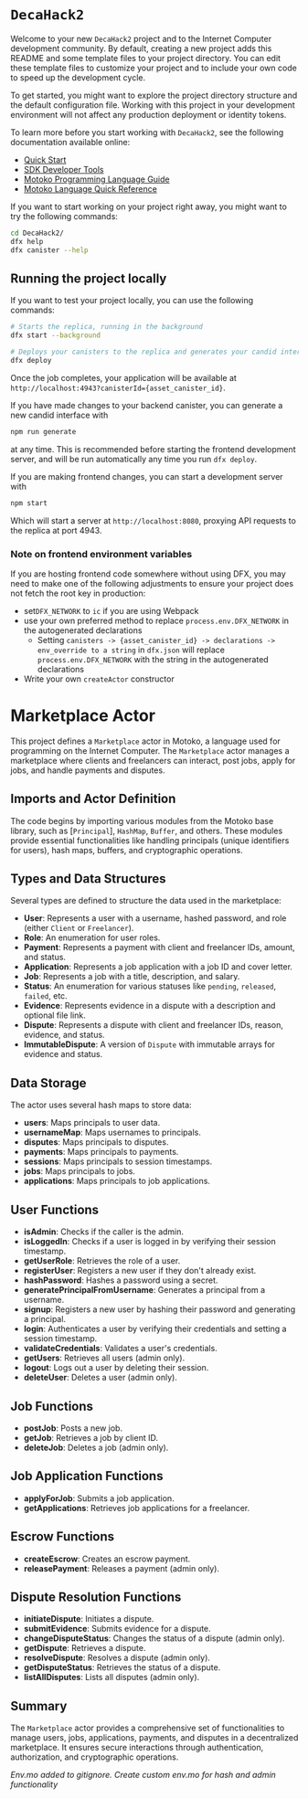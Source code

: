 # `DecaHack2`

Welcome to your new `DecaHack2` project and to the Internet Computer development community. By default, creating a new project adds this README and some template files to your project directory. You can edit these template files to customize your project and to include your own code to speed up the development cycle.

To get started, you might want to explore the project directory structure and the default configuration file. Working with this project in your development environment will not affect any production deployment or identity tokens.

To learn more before you start working with `DecaHack2`, see the following documentation available online:

- [Quick Start](https://internetcomputer.org/docs/current/developer-docs/setup/deploy-locally)
- [SDK Developer Tools](https://internetcomputer.org/docs/current/developer-docs/setup/install)
- [Motoko Programming Language Guide](https://internetcomputer.org/docs/current/motoko/main/motoko)
- [Motoko Language Quick Reference](https://internetcomputer.org/docs/current/motoko/main/language-manual)

If you want to start working on your project right away, you might want to try the following commands:

```bash
cd DecaHack2/
dfx help
dfx canister --help
```

## Running the project locally

If you want to test your project locally, you can use the following commands:

```bash
# Starts the replica, running in the background
dfx start --background

# Deploys your canisters to the replica and generates your candid interface
dfx deploy
```

Once the job completes, your application will be available at `http://localhost:4943?canisterId={asset_canister_id}`.

If you have made changes to your backend canister, you can generate a new candid interface with

```bash
npm run generate
```

at any time. This is recommended before starting the frontend development server, and will be run automatically any time you run `dfx deploy`.

If you are making frontend changes, you can start a development server with

```bash
npm start
```

Which will start a server at `http://localhost:8080`, proxying API requests to the replica at port 4943.

### Note on frontend environment variables

If you are hosting frontend code somewhere without using DFX, you may need to make one of the following adjustments to ensure your project does not fetch the root key in production:

- set`DFX_NETWORK` to `ic` if you are using Webpack
- use your own preferred method to replace `process.env.DFX_NETWORK` in the autogenerated declarations
  - Setting `canisters -> {asset_canister_id} -> declarations -> env_override to a string` in `dfx.json` will replace `process.env.DFX_NETWORK` with the string in the autogenerated declarations
- Write your own `createActor` constructor

# Marketplace Actor

This project defines a `Marketplace` actor in Motoko, a language used for programming on the Internet Computer. The `Marketplace` actor manages a marketplace where clients and freelancers can interact, post jobs, apply for jobs, and handle payments and disputes.

## Imports and Actor Definition

The code begins by importing various modules from the Motoko base library, such as [`Principal`], `HashMap`, `Buffer`, and others. These modules provide essential functionalities like handling principals (unique identifiers for users), hash maps, buffers, and cryptographic operations.

## Types and Data Structures

Several types are defined to structure the data used in the marketplace:

- **User**: Represents a user with a username, hashed password, and role (either `Client` or `Freelancer`).
- **Role**: An enumeration for user roles.
- **Payment**: Represents a payment with client and freelancer IDs, amount, and status.
- **Application**: Represents a job application with a job ID and cover letter.
- **Job**: Represents a job with a title, description, and salary.
- **Status**: An enumeration for various statuses like `pending`, `released`, `failed`, etc.
- **Evidence**: Represents evidence in a dispute with a description and optional file link.
- **Dispute**: Represents a dispute with client and freelancer IDs, reason, evidence, and status.
- **ImmutableDispute**: A version of `Dispute` with immutable arrays for evidence and status.

## Data Storage

The actor uses several hash maps to store data:

- **users**: Maps principals to user data.
- **usernameMap**: Maps usernames to principals.
- **disputes**: Maps principals to disputes.
- **payments**: Maps principals to payments.
- **sessions**: Maps principals to session timestamps.
- **jobs**: Maps principals to jobs.
- **applications**: Maps principals to job applications.

## User Functions

- **isAdmin**: Checks if the caller is the admin.
- **isLoggedIn**: Checks if a user is logged in by verifying their session timestamp.
- **getUserRole**: Retrieves the role of a user.
- **registerUser**: Registers a new user if they don't already exist.
- **hashPassword**: Hashes a password using a secret.
- **generatePrincipalFromUsername**: Generates a principal from a username.
- **signup**: Registers a new user by hashing their password and generating a principal.
- **login**: Authenticates a user by verifying their credentials and setting a session timestamp.
- **validateCredentials**: Validates a user's credentials.
- **getUsers**: Retrieves all users (admin only).
- **logout**: Logs out a user by deleting their session.
- **deleteUser**: Deletes a user (admin only).

## Job Functions

- **postJob**: Posts a new job.
- **getJob**: Retrieves a job by client ID.
- **deleteJob**: Deletes a job (admin only).

## Job Application Functions

- **applyForJob**: Submits a job application.
- **getApplications**: Retrieves job applications for a freelancer.

## Escrow Functions

- **createEscrow**: Creates an escrow payment.
- **releasePayment**: Releases a payment (admin only).

## Dispute Resolution Functions

- **initiateDispute**: Initiates a dispute.
- **submitEvidence**: Submits evidence for a dispute.
- **changeDisputeStatus**: Changes the status of a dispute (admin only).
- **getDispute**: Retrieves a dispute.
- **resolveDispute**: Resolves a dispute (admin only).
- **getDisputeStatus**: Retrieves the status of a dispute.
- **listAllDisputes**: Lists all disputes (admin only).

## Summary

The `Marketplace` actor provides a comprehensive set of functionalities to manage users, jobs, applications, payments, and disputes in a decentralized marketplace. It ensures secure interactions through authentication, authorization, and cryptographic operations.

*Env.mo added to gitignore. Create custom env.mo for hash and admin functionality*
  